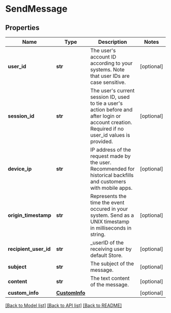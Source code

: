 # SendMessage

## Properties
Name | Type | Description | Notes
------------ | ------------- | ------------- | -------------
**user_id** | **str** | The user&#39;s account ID according to your systems. Note that user IDs are case sensitive. | [optional] 
**session_id** | **str** | The user&#39;s current session ID, used to tie a user&#39;s action before and after login or account creation. Required if no user_id values is provided. | [optional] 
**device_ip** | **str** | IP address of the request made by the user. Recommended for historical backfills and customers with mobile apps. | [optional] 
**origin_timestamp** | **str** | Represents the time the event occured in your system. Send as a UNIX timestamp in milliseconds in string. | [optional] 
**recipient_user_id** | **str** | _userID of the receiving user by default Store. | [optional] 
**subject** | **str** | The subject of the message. | [optional] 
**content** | **str** | The text content of the message. | [optional] 
**custom_info** | [**CustomInfo**](CustomInfo.md) |  | [optional] 

[[Back to Model list]](../README.md#documentation-for-models) [[Back to API list]](../README.md#documentation-for-api-endpoints) [[Back to README]](../README.md)


